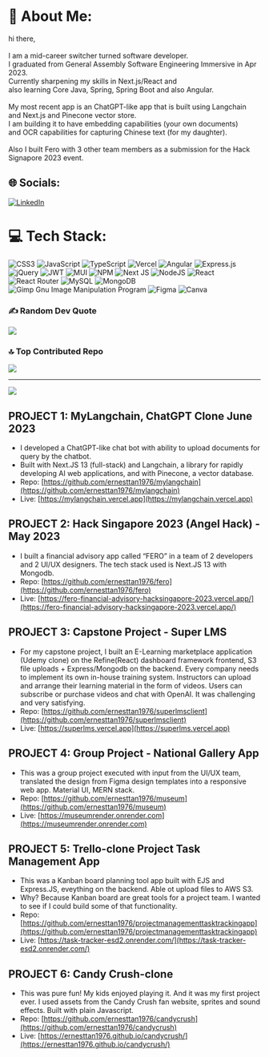 # 💫 About Me:
hi  there,<br><br>I am a mid-career switcher turned software developer. <br>I graduated from General Assembly Software Engineering Immersive in Apr 2023. <br>Currently sharpening my skills in Next.js/React and <br>also learning Core Java, Spring, Spring Boot and also Angular.<br><br>My most recent app is an ChatGPT-like app that is built using Langchain and Next.js and Pinecone vector store. <br>I am building it to have embedding capabilities (your own documents)<br>and OCR capabilities for capturing Chinese text (for my daughter).<br><br>Also I built Fero with 3 other team members as a submission for the Hack Signapore 2023 event.

## 🌐 Socials:
[![LinkedIn](https://img.shields.io/badge/LinkedIn-%230077B5.svg?logo=linkedin&logoColor=white)](https://linkedin.com/in/ernesttan-dev) 

# 💻 Tech Stack:
![CSS3](https://img.shields.io/badge/css3-%231572B6.svg?style=for-the-badge&logo=css3&logoColor=white) ![JavaScript](https://img.shields.io/badge/javascript-%23323330.svg?style=for-the-badge&logo=javascript&logoColor=%23F7DF1E) ![TypeScript](https://img.shields.io/badge/typescript-%23007ACC.svg?style=for-the-badge&logo=typescript&logoColor=white) ![Vercel](https://img.shields.io/badge/vercel-%23000000.svg?style=for-the-badge&logo=vercel&logoColor=white) ![Angular](https://img.shields.io/badge/angular-%23DD0031.svg?style=for-the-badge&logo=angular&logoColor=white) ![Express.js](https://img.shields.io/badge/express.js-%23404d59.svg?style=for-the-badge&logo=express&logoColor=%2361DAFB) ![jQuery](https://img.shields.io/badge/jquery-%230769AD.svg?style=for-the-badge&logo=jquery&logoColor=white) ![JWT](https://img.shields.io/badge/JWT-black?style=for-the-badge&logo=JSON%20web%20tokens) ![MUI](https://img.shields.io/badge/MUI-%230081CB.svg?style=for-the-badge&logo=material-ui&logoColor=white) ![NPM](https://img.shields.io/badge/NPM-%23000000.svg?style=for-the-badge&logo=npm&logoColor=white) ![Next JS](https://img.shields.io/badge/Next-black?style=for-the-badge&logo=next.js&logoColor=white) ![NodeJS](https://img.shields.io/badge/node.js-6DA55F?style=for-the-badge&logo=node.js&logoColor=white) ![React](https://img.shields.io/badge/react-%2320232a.svg?style=for-the-badge&logo=react&logoColor=%2361DAFB) ![React Router](https://img.shields.io/badge/React_Router-CA4245?style=for-the-badge&logo=react-router&logoColor=white) ![MySQL](https://img.shields.io/badge/mysql-%2300f.svg?style=for-the-badge&logo=mysql&logoColor=white) ![MongoDB](https://img.shields.io/badge/MongoDB-%234ea94b.svg?style=for-the-badge&logo=mongodb&logoColor=white) ![Gimp Gnu Image Manipulation Program](https://img.shields.io/badge/Gimp-657D8B?style=for-the-badge&logo=gimp&logoColor=FFFFFF) 	![Figma](https://img.shields.io/badge/figma-%23F24E1E.svg?style=for-the-badge&logo=figma&logoColor=white) ![Canva](https://img.shields.io/badge/Canva-%2300C4CC.svg?style=for-the-badge&logo=Canva&logoColor=white)

### ✍️ Random Dev Quote
![](https://quotes-github-readme.vercel.app/api?type=vetical&theme=radical)

### 🔝 Top Contributed Repo
![](https://github-contributor-stats.vercel.app/api?username=ernesttan1976&limit=5&theme=dark&combine_all_yearly_contributions=true)

---
[![](https://visitcount.itsvg.in/api?id=ernesttan1976&icon=0&color=0)](https://visitcount.itsvg.in)

## PROJECT 1: MyLangchain, ChatGPT Clone June 2023
- I developed a ChatGPT-like chat bot with ability to upload documents for query by the chatbot.
- Built with Next.JS 13 (full-stack) and Langchain, a library for rapidly developing AI web applications, and with Pinecone, a vector database.
- Repo: [https://github.com/ernesttan1976/mylangchain](https://github.com/ernesttan1976/mylangchain)
- Live: [https://mylangchain.vercel.app](https://mylangchain.vercel.app)

## PROJECT 2: Hack Singapore 2023 (Angel Hack) - May 2023
- I built a financial advisory app called “FERO” in a team of 2 developers and 2 UI/UX designers. The tech stack used is Next.JS 13 with Mongodb.
- Repo: [https://github.com/ernesttan1976/fero](https://github.com/ernesttan1976/fero)
- Live: [https://fero-financial-advisory-hacksingapore-2023.vercel.app/](https://fero-financial-advisory-hacksingapore-2023.vercel.app/)

## PROJECT 3: Capstone Project - Super LMS
- For my capstone project, I built an E-Learning marketplace application (Udemy clone) on the Refine(React) dashboard framework frontend, S3 file uploads + Express/Mongodb on the backend. Every company needs to implement its own in-house training system. Instructors can upload and arrange their learning material in the form of videos. Users can subscribe or purchase videos and chat with OpenAI. It was challenging and very satisfying.
- Repo: [https://github.com/ernesttan1976/superlmsclient](https://github.com/ernesttan1976/superlmsclient)
- Live: [https://superlms.vercel.app](https://superlms.vercel.app)

## PROJECT 4: Group Project - National Gallery App
- This was a group project executed with input from the UI/UX team, translated the design from Figma design templates into a responsive web app. Material UI, MERN stack.
- Repo: [https://github.com/ernesttan1976/museum](https://github.com/ernesttan1976/museum)
- Live: [https://museumrender.onrender.com](https://museumrender.onrender.com)

## PROJECT 5: Trello-clone Project Task Management App
- This was a Kanban board planning tool app built with EJS and Express.JS, eveything on the backend. Able ot upload files to AWS S3.
- Why? Because Kanban board are great tools for a project team. I wanted to see if I could build some of that functionality.
- Repo: [https://github.com/ernesttan1976/projectmanagementtasktrackingapp](https://github.com/ernesttan1976/projectmanagementtasktrackingapp)
- Live: [https://task-tracker-esd2.onrender.com/](https://task-tracker-esd2.onrender.com/)

## PROJECT 6: Candy Crush-clone
- This was pure fun! My kids enjoyed playing it. And it was my first project ever. I used assets from the Candy Crush fan website, sprites and sound effects. Built with plain Javascript.
- Repo: [https://github.com/ernesttan1976/candycrush](https://github.com/ernesttan1976/candycrush)
- Live: [https://ernesttan1976.github.io/candycrush/](https://ernesttan1976.github.io/candycrush/)
